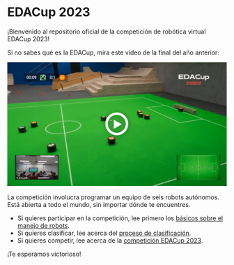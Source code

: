 # EDACup 2023

¡Bienvenido al repositorio oficial de la competición de robótica virtual EDACup 2023!

Si no sabes qué es la EDACup, mira este vídeo de la final del año anterior:

[![Final de la EDACup 2022](Images/EDACup-2022.jpg)](https://www.youtube.com/watch?v=cI3Y5UipfQc)

La competición involucra programar un equipo de seis robots autónomos. Está abierta a todo el mundo, sin importar dónde te encuentres.

* Si quieres participar en la competición, lee primero los [básicos sobre el manejo de robots](BASICS.md).
* Si quieres clasificar, lee acerca del [proceso de clasificación](CLASIFICACION.md).
* Si quieres competir, lee acerca de la [competición EDACup 2023](COMPETICION.md).

¡Te esperamos victorioso!
